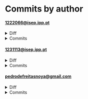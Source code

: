 # Commits by author
#### 1222066@isep.ipp.pt
<details>
<summary>Diff</summary>

<pre>
 /atualizar_perfil.php                                          |   12 
 /atualizar_perfil_bll.php                                      |   56 
 /atualizar_perfil_dal.php                                      |   22 
 /dashboard.php                                                 |   59 
 /dashboard_bll.php                                             |   28 
 /dashboard_dal.php                                             |   27 
 /login_bll.php                                                 |   64 +
 /login_dal.php                                                 |   27 
 /styles_atualizar_perfil.css                                   |  115 +
 3.php                                                          |  237 ---
 6.php                                                          |    3 
 BLL/Login_Utilizador_BLL.php                                   |   32 
 BLL/Registo_Utilizador_BLL.php                                 |   61 -
 BLL/atualizar_perfil_bll.php                                   |  314 ++++!
 CSS/registar.css                                               |  136 --
 DAL/Atualizar_Perfil_DAL.php                                   |   29 
 DAL/Login_Utilizador_DAL.php                                   |   20 
 DAL/Registo_Utilizador_DAL.php                                 |   44 
 DAL/atualizar_perfil_dal.php                                   |  112 +
 GitAnalysis/Sprint_1/Commits.md                                |  119 -
 GitAnalysis/Sprint_1/Contributions.md                          |   22 
 JS/Registo_Utilizador_Opcoes_Extra/Colaborador_Opcoes_Extra.js |   15 
 JS/Registo_Utilizador_Opcoes_Extra/registar.js                 |   14 
 JS/capsLockWarning.js                                          |   39 
 a/dashboard.php                                                |   76 -
 a/dashboard_bll.php                                            |   15 
 a/login_bll.php                                                |   64 -
 a/login_dal.php                                                |   27 
 a/styles_atualizar_perfil.css                                  |  102 -
 atualizar.php                                                  |  101 -
 atualizar_perfil.php                                           |   13 
 atualizar_perfil_bll.php                                       |  598 +++----!!
 atualizar_perfil_dal.php                                       |  307 +---
 b/6.php                                                        |    3 
 b/BLL/atualizar_perfil_bll.php                                 |  106 +
 b/DAL/atualizar_perfil_dal.php                                 |   14 
 b/atualizar_perfil.php                                         |    1 
 b/atualizar_perfil_bll.php                                     |   14 
 b/atualizar_perfil_dal.php                                     |   50 
 b/dashboard.php                                                |   77 !
 b/dashboard_bll.php                                            |   33 
 b/dashboard_completo.php                                       |  120 ++
 b/dashboard_dal.php                                            |    1 
 b/login.php                                                    |   40 
 b/login_aux.php                                                |   53 
 b/login_bll.php                                                |   64 +
 b/login_dal.php                                                |   27 
 b/styles.css                                                   |   23 
 b/styles_atualizar_perfil.css                                  |  112 +
 b/styles_dashboard.css                                         |   72 -
 dashboard.php                                                  |  304 ---!
 dashboard_bll.php                                              |  185 ++
 dashboard_completo.php                                         |  120 --
 dashboard_dal.php                                              |   29 
 index.php                                                      |   13 
 login.php                                                      |   53 
 login_aux.php                                                  |   53 
 login_bll.php                                                  |   64 -
 login_dal.php                                                  |   27 
 passReset.php                                                  |  129 --
 registar.php                                                   |  150 --
 styles.css                                                     |  125 --
 styles_dashboard.css                                           |  125 --
 63 files changed, 1822 insertions(+), 2794 deletions(-), 481 modifications(!)
</pre>
</details>
<details>
<summary>Commits</summary>

<pre>
commit 042ad7bd7c4bad9c7619d66c7d97d7fe3f039db2	refs/remotes/origin/Tiago
Author: Tiago Almeida <1222066@isep.ipp.pt>
Date:   Sun Jun 29 15:07:13 2025 +0100

    Perspetiva do coordenador na página de atualizar_perfil.php realizada

M	BLL/atualizar_perfil_bll.php

commit 62b61bb3b51aaf31ca3400dd8049d4eaec3dac1a	refs/remotes/origin/Tiago
Author: Tiago Almeida <1222066@isep.ipp.pt>
Date:   Sat Jun 28 23:48:06 2025 +0100

    Mais alterações à página de dashboard

M	dashboard.php
M	dashboard_bll.php

commit 5787ce0571da682bb7f1294877769df304a7db39	refs/remotes/origin/Tiago
Author: Tiago Almeida <1222066@isep.ipp.pt>
Date:   Sat Jun 28 18:41:26 2025 +0100

    Página de Dashboard "Completa". Falta CSS

M	dashboard.php
M	dashboard_bll.php
M	dashboard_dal.php

commit 8c79b07bd6cf4c40df3d27a20a6861bf83025d97	refs/remotes/origin/Tiago
Author: Tiago Almeida <1222066@isep.ipp.pt>
Date:   Sat Jun 28 17:05:56 2025 +0100

    Dois gráficos funcionais criados

M	dashboard.php
M	dashboard_bll.php

commit 4ab1969d7139f2a838b6be4f300d46a0f2d5a3fb	refs/remotes/origin/Tiago
Author: Tiago Almeida <1222066@isep.ipp.pt>
Date:   Sat Jun 28 17:01:11 2025 +0100

    Update à página de dashboard

M	dashboard.php
M	dashboard_bll.php
M	dashboard_dal.php

commit 0d56c7dc5fb5bfafa15232725d9055759586f49b	refs/remotes/origin/Tiago
Author: Tiago Almeida <1222066@isep.ipp.pt>
Date:   Sat Jun 28 15:54:54 2025 +0100

    Página de atualizar perfil 100% funcional

M	BLL/atualizar_perfil_bll.php

commit de1c1b61a79645e88e0dfff293f8326c321e0c5f	refs/remotes/origin/Tiago
Author: Tiago Almeida <1222066@isep.ipp.pt>
Date:   Sat Jun 28 15:30:03 2025 +0100

    Página atualizar perfil concluída

M	BLL/atualizar_perfil_bll.php
M	DAL/atualizar_perfil_dal.php

commit 1dac203f7daddf3b32dd8c8a8d97a896412c2e87	refs/remotes/origin/Tiago
Author: Tiago Almeida <1222066@isep.ipp.pt>
Date:   Sat Jun 28 15:03:30 2025 +0100

    Dashboard avançada (já tem um gráfico funcional)

M	dashboard.php
M	dashboard_bll.php
M	dashboard_dal.php

commit b14b763bd9356f3d51f46b95ed09d561efaa42fa	refs/remotes/origin/Noya
Author: Tiago Almeida <1222066@isep.ipp.pt>
Date:   Fri Jun 27 22:47:55 2025 +0100

    Quase-conclusão da página de atualizar perfil

M	BLL/atualizar_perfil_bll.php
M	DAL/atualizar_perfil_dal.php

commit d3295a84a4aff42ac370d49c944f930767f071c6	refs/remotes/origin/Noya
Author: Tiago Almeida <1222066@isep.ipp.pt>
Date:   Fri Jun 27 13:02:58 2025 +0100

    Página Atualizar Perfil quase concluída

M	BLL/atualizar_perfil_bll.php
M	DAL/atualizar_perfil_dal.php
M	dashboard.php
A	dashboard_bll.php
A	dashboard_dal.php
D	login_aux.php
D	login_bll.php
D	login_dal.php

commit b6bd659650f970fde9eff889d70c9121229a3caa	refs/remotes/origin/Noya
Author: Tiago Almeida <1222066@isep.ipp.pt>
Date:   Fri Jun 27 10:34:45 2025 +0100

    Adicionar Login auxiliar

A	login_aux.php
A	login_bll.php
A	login_dal.php
M	styles_atualizar_perfil.css

commit 47bc94e013c9db9cd9c7309d66313cdf4e56c986	refs/remotes/origin/Noya
Author: Tiago Almeida <1222066@isep.ipp.pt>
Date:   Fri Jun 27 10:13:19 2025 +0100

    Ficheiro CSS add

A	styles_atualizar_perfil.css

commit 0f3598a0d723e22d57bf7be7abc41d64c7b0ea20	refs/remotes/origin/Noya
Author: Tiago Almeida <1222066@isep.ipp.pt>
Date:   Fri Jun 27 09:42:41 2025 +0100

    Ola

D	atualizar_perfil.php
D	atualizar_perfil_bll.php
D	atualizar_perfil_dal.php
D	dashboard.php
D	dashboard_bll.php
D	dashboard_completo.php
D	login.php
D	login_bll.php
D	login_dal.php
D	styles.css
D	styles_atualizar_perfil.css
D	styles_dashboard.css

commit 0ce2beb1ff1f853613a3e7a8594682d2ac78eb4a	refs/remotes/origin/Noya
Author: Tiago Almeida <1222066@isep.ipp.pt>
Date:   Thu Jun 26 22:00:01 2025 +0100

    Já atualiza todos os dados de uma vez (não se consideram envios de documentos ainda)

M	atualizar_perfil_bll.php
M	atualizar_perfil_dal.php

commit 0349eda873655e0ed4d2d1b01b05b2c121a11a4e	refs/remotes/origin/Noya
Author: Tiago Almeida <1222066@isep.ipp.pt>
Date:   Thu Jun 26 20:56:51 2025 +0100

    Já atualiza alguns campos

M	atualizar_perfil_bll.php
M	atualizar_perfil_dal.php

commit 83582534e2f9a96be4dffc12d2d4a1f36229a6c0	refs/remotes/origin/Noya
Author: Tiago Almeida <1222066@isep.ipp.pt>
Date:   Thu Jun 26 18:40:42 2025 +0100

    Primeira parte da atualização quase feita

M	atualizar_perfil_bll.php
M	atualizar_perfil_dal.php
M	styles_atualizar_perfil.css

commit 0f1b8294cbaf1de00890de07c5b54c0b966e9aa0	refs/remotes/origin/Noya
Author: Tiago Almeida <1222066@isep.ipp.pt>
Date:   Thu Jun 26 15:05:10 2025 +0100

    Mais mudanças

M	atualizar_perfil_bll.php
M	atualizar_perfil_dal.php

commit ec400bcadfa22b57e3821a114ae038aa1a8fc3f3	refs/remotes/origin/Noya
Author: Tiago Almeida <1222066@isep.ipp.pt>
Date:   Thu Jun 26 13:08:22 2025 +0100

    Criação de funções para obter dados para os dropdowns

M	atualizar_perfil_bll.php
M	atualizar_perfil_dal.php

commit 766ca16780314c0d1421c3cadd1b42e6638c30c7	refs/remotes/origin/Noya
Author: Tiago Almeida <1222066@isep.ipp.pt>
Date:   Thu Jun 26 11:29:07 2025 +0100

    Select statement improved

M	atualizar_perfil_dal.php

commit 4a24b605c11075e04a20cc9e0e00c6f85a18cf31	refs/remotes/origin/Noya
Author: Tiago Almeida <1222066@isep.ipp.pt>
Date:   Wed Jun 25 22:44:36 2025 +0100

    Mais update

M	atualizar_perfil_bll.php
M	atualizar_perfil_dal.php

commit 73e74f559a678fb3edf4fb6e818c42de25dc56d6	refs/remotes/origin/Noya
Author: Tiago Almeida <1222066@isep.ipp.pt>
Date:   Wed Jun 25 18:37:55 2025 +0100

    Parte do design "completada"

M	atualizar_perfil_bll.php
M	styles_atualizar_perfil.css

commit 00e2a115aa67047a1ae777727db407f818335203	refs/remotes/origin/Noya
Author: Tiago Almeida <1222066@isep.ipp.pt>
Date:   Wed Jun 25 16:33:30 2025 +0100

    Mais Css

M	atualizar_perfil_bll.php
M	dashboard.php
A	dashboard_completo.php
M	styles_atualizar_perfil.css

commit 3b5f93d7ae5939171f026bbbe9f11000a2c77496	refs/remotes/origin/Noya
Author: Tiago Almeida <1222066@isep.ipp.pt>
Date:   Wed Jun 25 10:13:36 2025 +0100

    Mais alterações css

M	atualizar_perfil_bll.php
M	styles_atualizar_perfil.css

commit 96f0e9a0209d7e7cf865ec8e56851f95b9625a98	refs/remotes/origin/Noya
Author: Tiago Almeida <1222066@isep.ipp.pt>
Date:   Wed Jun 25 09:49:51 2025 +0100

    Mais css

M	atualizar_perfil_bll.php
M	styles_atualizar_perfil.css

commit 63ffd2dd64e5888d74cda384fa0f9dc0962fbb6b	refs/remotes/origin/Noya
Author: Tiago Almeida <1222066@isep.ipp.pt>
Date:   Wed Jun 25 09:39:10 2025 +0100

    Mais estilo

M	styles_atualizar_perfil.css

commit f2632eddcd129a45b614f552be0d718cc7d1a1d4	refs/remotes/origin/Noya
Author: Tiago Almeida <1222066@isep.ipp.pt>
Date:   Wed Jun 25 09:36:07 2025 +0100

    Estilo adicionado à página

M	atualizar_perfil_bll.php

commit 02df08bcf9d1edbfef73f241fc6cf604dfb9b02a	refs/remotes/origin/Noya
Author: Tiago Almeida <1222066@isep.ipp.pt>
Date:   Wed Jun 25 09:26:09 2025 +0100

    Alteração a atualizar perfil

M	atualizar_perfil.php
M	atualizar_perfil_bll.php
A	styles_atualizar_perfil.css

commit b3c0fb6c171a10cfd67281995f571c2d988fff95	refs/remotes/origin/Noya
Author: Tiago Almeida <1222066@isep.ipp.pt>
Date:   Wed Jun 25 08:28:15 2025 +0100

    O conteúdo da pasta "LSIS1" foi passada para esta pasta "PortalColaborador"

D	3.php
D	6.php
D	BLL/Atualizar_Perfil_BLL.php
D	BLL/Login_Utilizador_BLL.php
D	BLL/Registo_Utilizador_BLL.php
D	CSS/registar.css
D	DAL/Atualizar_Perfil_DAL.php
D	DAL/Login_Utilizador_DAL.php
D	DAL/Registo_Utilizador_DAL.php
D	GitAnalysis/Sprint_1/Commits.md
D	GitAnalysis/Sprint_1/Contributions.md
D	JS/Registo_Utilizador_Opcoes_Extra/Colaborador_Opcoes_Extra.js
D	JS/Registo_Utilizador_Opcoes_Extra/registar.js
D	JS/capsLockWarning.js
D	atualizar.php
A	atualizar_perfil.php
A	atualizar_perfil_bll.php
A	atualizar_perfil_dal.php
A	dashboard.php
A	dashboard_bll.php
D	index.php
M	login.php
A	login_bll.php
A	login_dal.php
D	passReset.php
D	registar.php
R084	CSS/login.css	styles.css
R050	4.php	styles_dashboard.css

commit 5aaadbd053b1b77bbae8cb4aea486cd710769090	refs/remotes/origin/Noya
Author: Tiago Almeida <1222066@isep.ipp.pt>
Date:   Wed Jun 25 08:25:14 2025 +0100

    criei um ficheiro para testar se a branch funciona

A	6.php
</pre>

</details>

#### 1231113@isep.ipp.pt
<details>
<summary>Diff</summary>

<pre>
 /CSS/equipas.css       |  125 +++++++++++++++++++++++++++++++++++++++++++++++++
 CSS/global.css         |   15 +++!!
 b/CSS/equipas.css      |    4 -
 b/CSS/global.css       |  104 ++++++++++++++++++!!!!!!!!!!!!!!!!!!!!!!
 b/CSS/login.css        |   76 ++++++++++++++++++!!!!!!!!!!!
 b/CSS/registar.css     |   74 ++++++++++++++++!!!!!!!!!!!!!
 b/Equipas/equipas.php  |    1 
 b/atualizar_perfil.php |    2 
 8 files changed, 271 insertions(+), 4 deletions(-), 126 modifications(!)
</pre>
</details>
<details>
<summary>Commits</summary>

<pre>
commit b3a846d7a05e565f984ac2dd50488789b2c72417	refs/remotes/origin/Andre (origin/Andre)
Author: André Silva <1231113@isep.ipp.pt>
Date:   Sat Jun 28 16:48:12 2025 +0100

    CSS styling updates

M	CSS/global.css
M	CSS/login.css
M	CSS/registar.css

commit c000502a522a10cd6098f9f34003634e924f8490	refs/remotes/origin/Andre
Author: André Silva <1231113@isep.ipp.pt>
Date:   Fri Jun 27 11:18:31 2025 +0100

    Modifcação do CSS global

M	CSS/equipas.css
M	CSS/global.css

commit d7b38d69fb4782d8d9ca92fc1f26337d2769d9af	refs/remotes/origin/Andre
Author: André Silva <1231113@isep.ipp.pt>
Date:   Fri Jun 27 11:13:57 2025 +0100

    CSS de equipas

A	CSS/equipas.css
M	Equipas/equipas.php

commit 2795af6c3a8b9e65e56319e89895f2c3f67a7ea1	refs/remotes/origin/Andre
Author: André Silva <1231113@isep.ipp.pt>
Date:   Fri Jun 27 10:16:05 2025 +0100

    teste

M	atualizar_perfil.php
</pre>

</details>

#### pedrodefreitasnoya@gmail.com
<details>
<summary>Diff</summary>

<pre>
 /Equipas/equipas.php                                             |   73 
 /Equipas/equipasElementos.php                                    |  110 
 /Registo_Utilizador_Opcoes_Extra/Colaborador_Opcoes_Extra.js     |    9 
 /atualizar_perfil.php                                            |   13 
 /listar_trabalhadores.php                                        |  166 
 BLL/Login_Utilizador_BLL.php                                     |    9 
 BLL/Registo_Utilizador_BLL.php                                   |   98 
 CSS/login.css                                                    |    4 
 CSS/registar.css                                                 |    2 
 DAL/Login_Utilizador_DAL.php                                     |    1 
 DAL/Registo_Utilizador_DAL.php                                   |   12 
 Equipas/equipas.php                                              |    6 
 JS/Registo_Utilizador_Opcoes_Extra/Colaborador_Opcoes_Extra.js   |   14 
 a/atualizar_perfil.php                                           |   26 
 a/login.php                                                      |  106 
 atualizar.php                                                    |    1 
 atualizar_perfil_bll.php                                         |  256 
 atualizar_perfil_dal.php                                         |   44 
 b/BLL/Equipas_BLL.php                                            |   27 
 b/BLL/Equipas_Elementos_BLL.php                                  |   70 
 b/BLL/Global_BLL.php                                             |   22 
 b/BLL/Listar_Trabalhadores_BLL.php                               |   94 
 b/BLL/Login_Utilizador_BLL.php                                   |    5 
 b/BLL/Registo_Utilizador_BLL.php                                 |    8 
 b/BLL/atualizar_perfil_bll.php                                   |    2 
 b/CSS/global.css                                                 |   95 
 b/CSS/listar_trabalhadores.css                                   |   98 
 b/CSS/login.css                                                  |   89 
 b/CSS/registar.css                                               |   88 
 b/DAL/Equipas_DAL.php                                            |   32 
 b/DAL/Equipas_Elementos_DAL.php                                  |  136 
 b/DAL/Global_DAL.php                                             |   26 
 b/DAL/Listar_Trabalhadores_DAL.php                               |   94 
 b/DAL/Login_Utilizador_DAL.php                                   |   17 
 b/DAL/Registo_Utilizador_DAL.php                                 |   18 
 b/DAL/atualizar_perfil_dal.php                                   |    4 
 b/Equipas/equipas.php                                            |    2 
 b/Equipas/equipasElementos.php                                   |    2 
 b/Imagens/mailLogo.png                                           |binary
 b/JS/capsLockWarning.js                                          |    2 
 b/JS/listar_trabalhadores.js                                     |   69 
 b/JS/login.js                                                    |    9 
 b/atualizar.php                                                  |    2 
 b/atualizar_perfil.php                                           |    3 
 b/composer.json                                                  |    5 
 b/composer.lock                                                  |  100 
 b/dashboard.php                                                  |   19 
 b/definir_nivel.php                                              |   17 
 b/definir_papel.php                                              |   17 
 b/formacoes.php                                                  |   10 
 b/index.php                                                      |    1 
 b/listar_trabalhadores.php                                       |    1 
 b/login.php                                                      |   17 
 b/logout.php                                                     |   15 
 b/passReset.php                                                  |    1 
 b/registar.php                                                   |   15 
 b/styles.css                                                     |  126 
 b/vendor/autoload.php                                            |   22 
 b/vendor/composer/ClassLoader.php                                |  579 +
 b/vendor/composer/InstalledVersions.php                          |  396 
 b/vendor/composer/LICENSE                                        |   21 
 b/vendor/composer/autoload_classmap.php                          |   10 
 b/vendor/composer/autoload_namespaces.php                        |    9 
 b/vendor/composer/autoload_psr4.php                              |   10 
 b/vendor/composer/autoload_real.php                              |   38 
 b/vendor/composer/autoload_static.php                            |   36 
 b/vendor/composer/installed.json                                 |   90 
 b/vendor/composer/installed.php                                  |   32 
 b/vendor/composer/platform_check.php                             |   26 
 b/vendor/phpmailer/phpmailer/COMMITMENT                          |   46 
 b/vendor/phpmailer/phpmailer/LICENSE                             |  502 
 b/vendor/phpmailer/phpmailer/README.md                           |  232 
 b/vendor/phpmailer/phpmailer/SECURITY.md                         |   37 
 b/vendor/phpmailer/phpmailer/SMTPUTF8.md                         |   48 
 b/vendor/phpmailer/phpmailer/VERSION                             |    1 
 b/vendor/phpmailer/phpmailer/composer.json                       |   80 
 b/vendor/phpmailer/phpmailer/get_oauth_token.php                 |  182 
 b/vendor/phpmailer/phpmailer/language/phpmailer.lang-af.php      |   26 
 b/vendor/phpmailer/phpmailer/language/phpmailer.lang-ar.php      |   27 
 b/vendor/phpmailer/phpmailer/language/phpmailer.lang-as.php      |   35 
 b/vendor/phpmailer/phpmailer/language/phpmailer.lang-az.php      |   27 
 b/vendor/phpmailer/phpmailer/language/phpmailer.lang-ba.php      |   27 
 b/vendor/phpmailer/phpmailer/language/phpmailer.lang-be.php      |   27 
 b/vendor/phpmailer/phpmailer/language/phpmailer.lang-bg.php      |   27 
 b/vendor/phpmailer/phpmailer/language/phpmailer.lang-bn.php      |   35 
 b/vendor/phpmailer/phpmailer/language/phpmailer.lang-ca.php      |   27 
 b/vendor/phpmailer/phpmailer/language/phpmailer.lang-cs.php      |   28 
 b/vendor/phpmailer/phpmailer/language/phpmailer.lang-da.php      |   36 
 b/vendor/phpmailer/phpmailer/language/phpmailer.lang-de.php      |   28 
 b/vendor/phpmailer/phpmailer/language/phpmailer.lang-el.php      |   33 
 b/vendor/phpmailer/phpmailer/language/phpmailer.lang-eo.php      |   26 
 b/vendor/phpmailer/phpmailer/language/phpmailer.lang-es.php      |   36 
 b/vendor/phpmailer/phpmailer/language/phpmailer.lang-et.php      |   28 
 b/vendor/phpmailer/phpmailer/language/phpmailer.lang-fa.php      |   28 
 b/vendor/phpmailer/phpmailer/language/phpmailer.lang-fi.php      |   27 
 b/vendor/phpmailer/phpmailer/language/phpmailer.lang-fo.php      |   27 
 b/vendor/phpmailer/phpmailer/language/phpmailer.lang-fr.php      |   36 
 b/vendor/phpmailer/phpmailer/language/phpmailer.lang-gl.php      |   27 
 b/vendor/phpmailer/phpmailer/language/phpmailer.lang-he.php      |   27 
 b/vendor/phpmailer/phpmailer/language/phpmailer.lang-hi.php      |   35 
 b/vendor/phpmailer/phpmailer/language/phpmailer.lang-hr.php      |   27 
 b/vendor/phpmailer/phpmailer/language/phpmailer.lang-hu.php      |   27 
 b/vendor/phpmailer/phpmailer/language/phpmailer.lang-hy.php      |   27 
 b/vendor/phpmailer/phpmailer/language/phpmailer.lang-id.php      |   31 
 b/vendor/phpmailer/phpmailer/language/phpmailer.lang-it.php      |   28 
 b/vendor/phpmailer/phpmailer/language/phpmailer.lang-ja.php      |   37 
 b/vendor/phpmailer/phpmailer/language/phpmailer.lang-ka.php      |   27 
 b/vendor/phpmailer/phpmailer/language/phpmailer.lang-ko.php      |   27 
 b/vendor/phpmailer/phpmailer/language/phpmailer.lang-ku.php      |   27 
 b/vendor/phpmailer/phpmailer/language/phpmailer.lang-lt.php      |   27 
 b/vendor/phpmailer/phpmailer/language/phpmailer.lang-lv.php      |   27 
 b/vendor/phpmailer/phpmailer/language/phpmailer.lang-mg.php      |   27 
 b/vendor/phpmailer/phpmailer/language/phpmailer.lang-mn.php      |   27 
 b/vendor/phpmailer/phpmailer/language/phpmailer.lang-ms.php      |   27 
 b/vendor/phpmailer/phpmailer/language/phpmailer.lang-nb.php      |   33 
 b/vendor/phpmailer/phpmailer/language/phpmailer.lang-nl.php      |   34 
 b/vendor/phpmailer/phpmailer/language/phpmailer.lang-pl.php      |   33 
 b/vendor/phpmailer/phpmailer/language/phpmailer.lang-pt.php      |   34 
 b/vendor/phpmailer/phpmailer/language/phpmailer.lang-pt_br.php   |   38 
 b/vendor/phpmailer/phpmailer/language/phpmailer.lang-ro.php      |   33 
 b/vendor/phpmailer/phpmailer/language/phpmailer.lang-ru.php      |   36 
 b/vendor/phpmailer/phpmailer/language/phpmailer.lang-si.php      |   34 
 b/vendor/phpmailer/phpmailer/language/phpmailer.lang-sk.php      |   30 
 b/vendor/phpmailer/phpmailer/language/phpmailer.lang-sl.php      |   36 
 b/vendor/phpmailer/phpmailer/language/phpmailer.lang-sr.php      |   28 
 b/vendor/phpmailer/phpmailer/language/phpmailer.lang-sr_latn.php |   28 
 b/vendor/phpmailer/phpmailer/language/phpmailer.lang-sv.php      |   27 
 b/vendor/phpmailer/phpmailer/language/phpmailer.lang-tl.php      |   28 
 b/vendor/phpmailer/phpmailer/language/phpmailer.lang-tr.php      |   38 
 b/vendor/phpmailer/phpmailer/language/phpmailer.lang-uk.php      |   28 
 b/vendor/phpmailer/phpmailer/language/phpmailer.lang-ur.php      |   30 
 b/vendor/phpmailer/phpmailer/language/phpmailer.lang-vi.php      |   27 
 b/vendor/phpmailer/phpmailer/language/phpmailer.lang-zh.php      |   29 
 b/vendor/phpmailer/phpmailer/language/phpmailer.lang-zh_cn.php   |   36 
 b/vendor/phpmailer/phpmailer/src/DSNConfigurator.php             |  245 
 b/vendor/phpmailer/phpmailer/src/Exception.php                   |   40 
 b/vendor/phpmailer/phpmailer/src/OAuth.php                       |  139 
 b/vendor/phpmailer/phpmailer/src/OAuthTokenProvider.php          |   44 
 b/vendor/phpmailer/phpmailer/src/PHPMailer.php                   | 5362 ++++++++++
 b/vendor/phpmailer/phpmailer/src/POP3.php                        |  469 
 b/vendor/phpmailer/phpmailer/src/SMTP.php                        | 1547 ++
 dashboard.php                                                    |  152 
 dashboard_bll.php                                                |   30 
 dashboard_completo.php                                           |  240 
 index.php                                                        |   24 
 login.php                                                        |   15 
 login_bll.php                                                    |  128 
 login_dal.php                                                    |   54 
 registar.php                                                     |  151 
 styles.css                                                       |  376 
 styles_atualizar_perfil.css                                      |  166 
 styles_dashboard.css                                             |  250 
 152 files changed, 13580 insertions(+), 2168 deletions(-), 102 modifications(!)
</pre>
</details>
<details>
<summary>Commits</summary>

<pre>
commit 727922da83bc30facb9acc9fd99fce5fb63d9815	refs/tags/sprint-3-entrega (tag: sprint-3-entrega)
Author: Pedro-Noya <pedrodefreitasnoya@gmail.com>
Date:   Sun Jun 29 18:57:04 2025 +0100

    commit final do sprint 3

M	Equipas/equipas.php

commit 6865b3ae86bcb2e9d40c3df344477aa8bba6afff	refs/remotes/origin/Tiago (origin/Tiago)
Author: Pedro-Noya <pedrodefreitasnoya@gmail.com>
Date:   Sun Jun 29 18:48:32 2025 +0100

    fix de 1 parentisis }

M	BLL/atualizar_perfil_bll.php

commit 2538fa9030354410411536487dedc886cb886e99	refs/remotes/origin/Noya
Author: Pedro-Noya <pedrodefreitasnoya@gmail.com>
Date:   Sun Jun 29 18:41:40 2025 +0100

    fix da data de criaçao das equipas aparecer como
    00-00-0000
    
    funcionalidade de listar trabalhadores e
    alterar o seu estado
    
    css listar_trabalhadores

A	CSS/listar_trabalhadores.css
M	Equipas/equipas.php
M	listar_trabalhadores.php

commit ade30abc2c8d324da37cc380b2e7ced937e11a0d	refs/remotes/origin/Noya
Author: Pedro-Noya <pedrodefreitasnoya@gmail.com>
Date:   Sun Jun 29 05:22:25 2025 +0100

    password automaticamente gerada, login de coordenador/ alteração do papel para coordenador adiciona (se ainda nao existir) um elemento na tabela coordenador, página para listar trabalhadores com filtros e funcionalidade de editar cada colaborador, páginas de auxilio para criar codigo php atravez de js

A	BLL/Listar_Trabalhadores_BLL.php
M	BLL/Login_Utilizador_BLL.php
A	DAL/Listar_Trabalhadores_DAL.php
M	DAL/Login_Utilizador_DAL.php
A	JS/listar_trabalhadores.js
M	atualizar_perfil.php
A	definir_nivel.php
A	definir_papel.php
A	listar_trabalhadores.php
M	login.php

commit 39c0f8ea2aa5af4dc286e74924466fa2bcf08903	refs/remotes/origin/Noya
Author: Pedro-Noya <pedrodefreitasnoya@gmail.com>
Date:   Sat Jun 28 03:36:36 2025 +0100

    palavra passe automatica, emails enviados para email do grupo 5

M	BLL/Login_Utilizador_BLL.php
M	BLL/Registo_Utilizador_BLL.php
M	Equipas/equipas.php
M	login.php
M	registar.php

commit 4b12c1101e312c84bb906c8a369b5d5ac15074d6	refs/remotes/origin/Noya
Author: Pedro-Noya <pedrodefreitasnoya@gmail.com>
Date:   Fri Jun 27 22:54:47 2025 +0100

    Página de Registo Aprimorada
    Sistema de Envio de Email Funcional após o registo, que liga à página de login com o email já preenchido. (phpmailer)

M	BLL/Registo_Utilizador_BLL.php
M	DAL/Registo_Utilizador_DAL.php
A	Imagens/mailLogo.png
D	JS/Registo_Utilizador_Opcoes_Extra/Colaborador_Opcoes_Extra.js
A	JS/login.js
A	composer.json
A	composer.lock
M	login.php
M	registar.php
A	vendor/autoload.php
A	vendor/composer/ClassLoader.php
A	vendor/composer/InstalledVersions.php
A	vendor/composer/LICENSE
A	vendor/composer/autoload_classmap.php
A	vendor/composer/autoload_namespaces.php
A	vendor/composer/autoload_psr4.php
A	vendor/composer/autoload_real.php
A	vendor/composer/autoload_static.php
A	vendor/composer/installed.json
A	vendor/composer/installed.php
A	vendor/composer/platform_check.php
A	vendor/phpmailer/phpmailer/COMMITMENT
A	vendor/phpmailer/phpmailer/LICENSE
A	vendor/phpmailer/phpmailer/README.md
A	vendor/phpmailer/phpmailer/SECURITY.md
A	vendor/phpmailer/phpmailer/SMTPUTF8.md
A	vendor/phpmailer/phpmailer/VERSION
A	vendor/phpmailer/phpmailer/composer.json
A	vendor/phpmailer/phpmailer/get_oauth_token.php
A	vendor/phpmailer/phpmailer/language/phpmailer.lang-af.php
A	vendor/phpmailer/phpmailer/language/phpmailer.lang-ar.php
A	vendor/phpmailer/phpmailer/language/phpmailer.lang-as.php
A	vendor/phpmailer/phpmailer/language/phpmailer.lang-az.php
A	vendor/phpmailer/phpmailer/language/phpmailer.lang-ba.php
A	vendor/phpmailer/phpmailer/language/phpmailer.lang-be.php
A	vendor/phpmailer/phpmailer/language/phpmailer.lang-bg.php
A	vendor/phpmailer/phpmailer/language/phpmailer.lang-bn.php
A	vendor/phpmailer/phpmailer/language/phpmailer.lang-ca.php
A	vendor/phpmailer/phpmailer/language/phpmailer.lang-cs.php
A	vendor/phpmailer/phpmailer/language/phpmailer.lang-da.php
A	vendor/phpmailer/phpmailer/language/phpmailer.lang-de.php
A	vendor/phpmailer/phpmailer/language/phpmailer.lang-el.php
A	vendor/phpmailer/phpmailer/language/phpmailer.lang-eo.php
A	vendor/phpmailer/phpmailer/language/phpmailer.lang-es.php
A	vendor/phpmailer/phpmailer/language/phpmailer.lang-et.php
A	vendor/phpmailer/phpmailer/language/phpmailer.lang-fa.php
A	vendor/phpmailer/phpmailer/language/phpmailer.lang-fi.php
A	vendor/phpmailer/phpmailer/language/phpmailer.lang-fo.php
A	vendor/phpmailer/phpmailer/language/phpmailer.lang-fr.php
A	vendor/phpmailer/phpmailer/language/phpmailer.lang-gl.php
A	vendor/phpmailer/phpmailer/language/phpmailer.lang-he.php
A	vendor/phpmailer/phpmailer/language/phpmailer.lang-hi.php
A	vendor/phpmailer/phpmailer/language/phpmailer.lang-hr.php
A	vendor/phpmailer/phpmailer/language/phpmailer.lang-hu.php
A	vendor/phpmailer/phpmailer/language/phpmailer.lang-hy.php
A	vendor/phpmailer/phpmailer/language/phpmailer.lang-id.php
A	vendor/phpmailer/phpmailer/language/phpmailer.lang-it.php
A	vendor/phpmailer/phpmailer/language/phpmailer.lang-ja.php
A	vendor/phpmailer/phpmailer/language/phpmailer.lang-ka.php
A	vendor/phpmailer/phpmailer/language/phpmailer.lang-ko.php
A	vendor/phpmailer/phpmailer/language/phpmailer.lang-ku.php
A	vendor/phpmailer/phpmailer/language/phpmailer.lang-lt.php
A	vendor/phpmailer/phpmailer/language/phpmailer.lang-lv.php
A	vendor/phpmailer/phpmailer/language/phpmailer.lang-mg.php
A	vendor/phpmailer/phpmailer/language/phpmailer.lang-mn.php
A	vendor/phpmailer/phpmailer/language/phpmailer.lang-ms.php
A	vendor/phpmailer/phpmailer/language/phpmailer.lang-nb.php
A	vendor/phpmailer/phpmailer/language/phpmailer.lang-nl.php
A	vendor/phpmailer/phpmailer/language/phpmailer.lang-pl.php
A	vendor/phpmailer/phpmailer/language/phpmailer.lang-pt.php
A	vendor/phpmailer/phpmailer/language/phpmailer.lang-pt_br.php
A	vendor/phpmailer/phpmailer/language/phpmailer.lang-ro.php
A	vendor/phpmailer/phpmailer/language/phpmailer.lang-ru.php
A	vendor/phpmailer/phpmailer/language/phpmailer.lang-si.php
A	vendor/phpmailer/phpmailer/language/phpmailer.lang-sk.php
A	vendor/phpmailer/phpmailer/language/phpmailer.lang-sl.php
A	vendor/phpmailer/phpmailer/language/phpmailer.lang-sr.php
A	vendor/phpmailer/phpmailer/language/phpmailer.lang-sr_latn.php
A	vendor/phpmailer/phpmailer/language/phpmailer.lang-sv.php
A	vendor/phpmailer/phpmailer/language/phpmailer.lang-tl.php
A	vendor/phpmailer/phpmailer/language/phpmailer.lang-tr.php
A	vendor/phpmailer/phpmailer/language/phpmailer.lang-uk.php
A	vendor/phpmailer/phpmailer/language/phpmailer.lang-ur.php
A	vendor/phpmailer/phpmailer/language/phpmailer.lang-vi.php
A	vendor/phpmailer/phpmailer/language/phpmailer.lang-zh.php
A	vendor/phpmailer/phpmailer/language/phpmailer.lang-zh_cn.php
A	vendor/phpmailer/phpmailer/src/DSNConfigurator.php
A	vendor/phpmailer/phpmailer/src/Exception.php
A	vendor/phpmailer/phpmailer/src/OAuth.php
A	vendor/phpmailer/phpmailer/src/OAuthTokenProvider.php
A	vendor/phpmailer/phpmailer/src/PHPMailer.php
A	vendor/phpmailer/phpmailer/src/POP3.php
A	vendor/phpmailer/phpmailer/src/SMTP.php

commit 00527a0447a2b4d6dda8e60b25ae3f9cccb739d3	refs/remotes/origin/Noya
Author: Pedro-Noya <pedrodefreitasnoya@gmail.com>
Date:   Fri Jun 27 11:35:28 2025 +0100

    branch vazio

D	atualizar_perfil.php
D	atualizar_perfil_bll.php
D	atualizar_perfil_dal.php
D	dashboard.php
D	dashboard_bll.php
D	dashboard_completo.php
D	login.php
D	login_bll.php
D	login_dal.php
D	styles.css
D	styles_atualizar_perfil.css
D	styles_dashboard.css

commit 95fae3b1411dde03ea71873c00ea6c6262ec1b0f	refs/remotes/origin/Andre
Author: Pedro-Noya <pedrodefreitasnoya@gmail.com>
Date:   Fri Jun 27 09:39:30 2025 +0100

    merge (branches teste+Tiago)

R097	atualizar_perfil_bll.php	BLL/atualizar_perfil_bll.php
R096	atualizar_perfil_dal.php	DAL/atualizar_perfil_dal.php
A	atualizar_perfil.php
M	index.php
D	styles.css

commit bcb66b9d6a5149292e1e95af8770eb9bf9e17d66	refs/remotes/origin/Andre
Author: Pedro Noya <pedrodefreitasnoya@gmail.com>
Date:   Fri Jun 27 08:45:26 2025 +0100

    branch vazio para merge

D	atualizar_perfil.php
D	atualizar_perfil_bll.php
D	atualizar_perfil_dal.php
D	dashboard.php
D	dashboard_bll.php
D	dashboard_completo.php
D	login.php
D	login_bll.php
D	login_dal.php
D	styles.css
D	styles_atualizar_perfil.css
D	styles_dashboard.css

commit e493b58475d04df0ceb47067b52a6f2ed16e3dad	refs/remotes/origin/teste (origin/teste)
Author: Pedro Noya <pedrodefreitasnoya@gmail.com>
Date:   Fri Jun 27 01:06:26 2025 +0100

    Adicionei funcionalidades de logout e páginas de
    acesso restrito, a partir da variavel de sessão
    "papel" que é definida no login. Ao dar logout,
    os cookies de sessão são eliminados de forma a
    que o utilizador não possa aceder às páginas
    restritas sem fazer login novamente.

M	BLL/Login_Utilizador_BLL.php
M	Equipas/equipas.php
M	Equipas/equipasElementos.php
M	atualizar.php
R087	4.php	dashboard.php
M	formacoes.php
M	index.php
M	login.php
A	logout.php
M	passReset.php
M	registar.php

commit 26f6878c2b98a303d3aeed337ae16d1287ebafd9	refs/remotes/origin/teste
Author: Pedro Noya <pedrodefreitasnoya@gmail.com>
Date:   Thu Jun 26 22:52:09 2025 +0100

    Página de Criação de Equipas, Página de Alteração dos Elementos de uma Equipa, Organização do Código
    Ambas as novas páginas estão funcionais!

A	BLL/Equipas_BLL.php
A	BLL/Equipas_Elementos_BLL.php
A	BLL/Global_BLL.php
A	DAL/Equipas_DAL.php
A	DAL/Equipas_Elementos_DAL.php
A	DAL/Global_DAL.php
M	DAL/Login_Utilizador_DAL.php
A	Equipas/equipas.php
A	Equipas/equipasElementos.php
A	styles.css

commit 78e22b5a194aa4bac454c120c9f81cb3a52bcfd0	refs/remotes/origin/teste
Author: Pedro Noya <pedrodefreitasnoya@gmail.com>
Date:   Wed Jun 25 22:36:51 2025 +0100

    testar novo branch 2

M	BLL/Registo_Utilizador_BLL.php
A	CSS/global.css
M	CSS/login.css
M	CSS/registar.css
M	DAL/Registo_Utilizador_DAL.php
M	JS/Registo_Utilizador_Opcoes_Extra/Colaborador_Opcoes_Extra.js
M	JS/capsLockWarning.js
M	atualizar.php
M	index.php
M	login.php
M	registar.php

commit 56a9f4c73562d18748ce5cdfc9cebed65c57d29f	refs/remotes/origin/noya (origin/noya)
Author: Pedro Noya <pedrodefreitasnoya@gmail.com>
Date:   Wed Jun 25 22:06:07 2025 +0100

    testar novo branch

R100	3.php	formacoes.php

commit a10b80857347331952c9c4981198cb2e8e56584a	refs/remotes/origin/noya
Author: Pedro Noya <pedrodefreitasnoya@gmail.com>
Date:   Tue Jun 24 16:29:40 2025 +0100

    push

M	CSS/login.css
M	CSS/registar.css
</pre>

</details>

